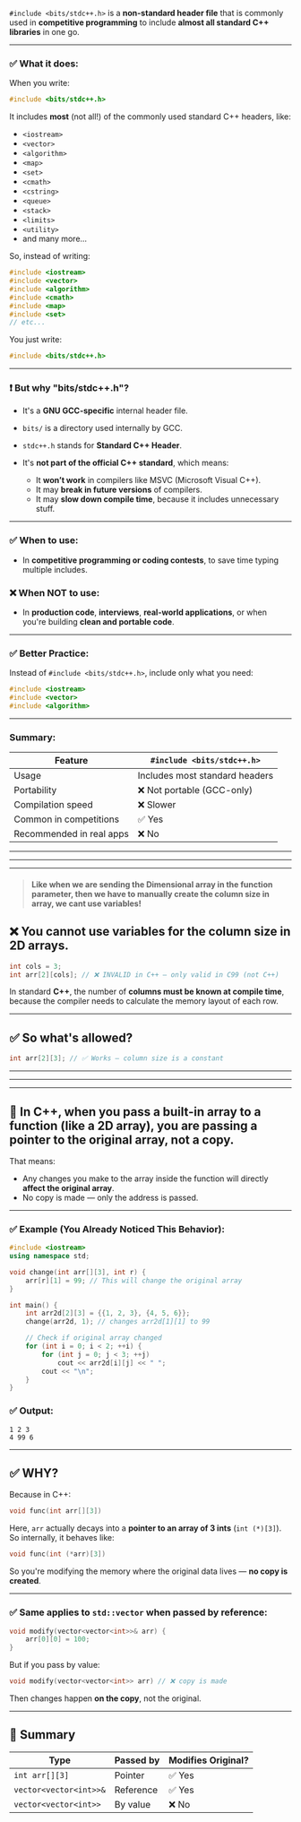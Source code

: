 `#include <bits/stdc++.h>` is a **non-standard header file** that is commonly used in **competitive programming** to include **almost all standard C++ libraries** in one go.

---

### ✅ What it does:

When you write:

```cpp
#include <bits/stdc++.h>
```

It includes **most** (not all!) of the commonly used standard C++ headers, like:

* `<iostream>`
* `<vector>`
* `<algorithm>`
* `<map>`
* `<set>`
* `<cmath>`
* `<cstring>`
* `<queue>`
* `<stack>`
* `<limits>`
* `<utility>`
* and many more...

So, instead of writing:

```cpp
#include <iostream>
#include <vector>
#include <algorithm>
#include <cmath>
#include <map>
#include <set>
// etc...
```

You just write:

```cpp
#include <bits/stdc++.h>
```

---

### ❗ But why **"bits/stdc++.h"**?

* It's a **GNU GCC-specific** internal header file.
* `bits/` is a directory used internally by GCC.
* `stdc++.h` stands for **Standard C++ Header**.
* It's **not part of the official C++ standard**, which means:

  * It **won’t work** in compilers like MSVC (Microsoft Visual C++).
  * It may **break in future versions** of compilers.
  * It may **slow down compile time**, because it includes unnecessary stuff.

---

### ✅ When to use:

* In **competitive programming or coding contests**, to save time typing multiple includes.

### ❌ When NOT to use:

* In **production code**, **interviews**, **real-world applications**, or when you're building **clean and portable code**.

---

### ✅ Better Practice:

Instead of `#include <bits/stdc++.h>`, include only what you need:

```cpp
#include <iostream>
#include <vector>
#include <algorithm>
```

---

### Summary:

| Feature                  | `#include <bits/stdc++.h>`     |
| ------------------------ | ------------------------------ |
| Usage                    | Includes most standard headers |
| Portability              | ❌ Not portable (GCC-only)      |
| Compilation speed        | ❌ Slower                       |
| Common in competitions   | ✅ Yes                          |
| Recommended in real apps | ❌ No                           |



---
---
---



>#### Like when we are sending the Dimensional array in the function parameter, then we have to manually create the column size in array, we cant use variables!

## ❌ You **cannot use variables for the column size** in 2D arrays.

```cpp
int cols = 3;
int arr[2][cols]; // ❌ INVALID in C++ — only valid in C99 (not C++)
```

In standard **C++**, the number of **columns must be known at compile time**, because the compiler needs to calculate the memory layout of each row.

---

## ✅ So what's allowed?

```cpp
int arr[2][3]; // ✅ Works — column size is a constant
```


---
---
---

## 🔑 In C++, when you pass a built-in array to a function (like a 2D array), **you are passing a pointer to the original array**, **not a copy**.

That means:

* Any changes you make to the array inside the function will directly **affect the original array**.
* No copy is made — only the address is passed.

---

### ✅ Example (You Already Noticed This Behavior):

```cpp
#include <iostream>
using namespace std;

void change(int arr[][3], int r) {
    arr[r][1] = 99; // This will change the original array
}

int main() {
    int arr2d[2][3] = {{1, 2, 3}, {4, 5, 6}};
    change(arr2d, 1); // changes arr2d[1][1] to 99

    // Check if original array changed
    for (int i = 0; i < 2; ++i) {
        for (int j = 0; j < 3; ++j)
            cout << arr2d[i][j] << " ";
        cout << "\n";
    }
}
```

### ✅ Output:

```
1 2 3
4 99 6
```

---

## ✅ WHY?

Because in C++:

```cpp
void func(int arr[][3])
```

Here, `arr` actually decays into a **pointer to an array of 3 ints** (`int (*)[3]`). So internally, it behaves like:

```cpp
void func(int (*arr)[3])
```

So you're modifying the memory where the original data lives — **no copy is created**.

---

### ✅ Same applies to `std::vector` when passed by reference:

```cpp
void modify(vector<vector<int>>& arr) {
    arr[0][0] = 100;
}
```

But if you pass by value:

```cpp
void modify(vector<vector<int>> arr) // ❌ copy is made
```

Then changes happen **on the copy**, not the original.

---

## 🧠 Summary

| Type                   | Passed by | Modifies Original? |
| ---------------------- | --------- | ------------------ |
| `int arr[][3]`         | Pointer   | ✅ Yes              |
| `vector<vector<int>>&` | Reference | ✅ Yes              |
| `vector<vector<int>>`  | By value  | ❌ No               |
